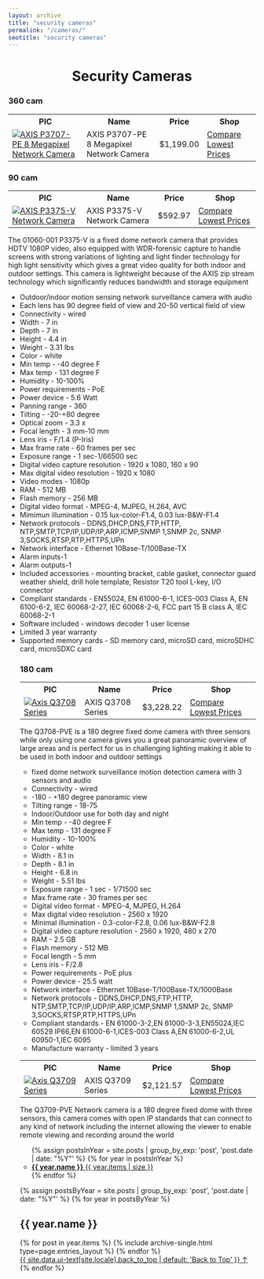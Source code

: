```yaml
---
layout: archive
title: "security cameras"
permalink: "/cameras/"
seotitle: "security cameras"
---
```


<h1 style="text-align:center;">Security Cameras</h1>
<h3 class="heading-center">360 cam</h3>
<table class="basic-table">
	<tr>
		<th>PIC</th>
		<th>Name</th>
		<th>Price</th> 
		<th>Shop</th>
	</tr>
	<tr>
		<td><a target="_blank" href="https://rover.ebay.com/rover/1/711-53200-19255-0/1?icep_id=114&ipn=icep&toolid=20004&campid=5338330075&mpre=https%3A%2F%2Fwww.ebay.com%2Fitm%2F133011902296"><img alt="AXIS P3707-PE 8 Megapixel Network Camera" class="table-image" src="/img/cam/p3707-pe-360.png"/></a></td>
		<td>AXIS P3707-PE 8 Megapixel Network Camera</td>
		<td>$1,199.00</td>
		<td><a class="big-button" target="_blank" href="https://rover.ebay.com/rover/1/711-53200-19255-0/1?icep_id=114&ipn=icep&toolid=20004&campid=5338330075&mpre=https%3A%2F%2Fwww.ebay.com%2Fitm%2F133011902296">Compare Lowest Prices</a></td>
	</tr>
  </table>
 
 <h3 class="heading-center">90 cam</h3>
  
 <table class="basic-table">
	<tr>
		<th>PIC</th>
		<th>Name</th>
		<th>Price</th> 
		<th>Shop</th>
	</tr>
  <tr>
		<td><a target="_blank" href="https://goto.walmart.com/c/1929713/565706/9383?veh=aff&sourceid=imp_000011112222333344&u=https%3A%2F%2Fwww.walmart.com%2Fip%2FAXIS-01060-001-P3375-V-Network-Surveillance-Security-Camera%2F413128535%3Fsourceid%3Dcsebr03893207e8318c446f9c5cc575cd9af6fe%26wmlspartner%3Dbizratecom%26affcmpid%3D3095789578%26tmode%3D0000%26veh%3Dcse%26szredirectid%3D15683273152347432411510090302008005"><img alt="AXIS P3375-V Network Camera" class="table-image" src="/img/cam/p3375-v.png"/></a></td>
		<td>AXIS P3375-V Network Camera</td>
		<td>$592.97</td>
		<td><a class="big-button" target="_blank" href="https://goto.walmart.com/c/1929713/565706/9383?veh=aff&sourceid=imp_000011112222333344&u=https%3A%2F%2Fwww.walmart.com%2Fip%2FAXIS-01060-001-P3375-V-Network-Surveillance-Security-Camera%2F413128535%3Fsourceid%3Dcsebr03893207e8318c446f9c5cc575cd9af6fe%26wmlspartner%3Dbizratecom%26affcmpid%3D3095789578%26tmode%3D000">Compare Lowest Prices</a></td>
     </tr>
   </table>
  <p>The 01060-001 P3375-V is a fixed dome network camera that provides HDTV 1080P video, also equipped with WDR-forensic capture to handle screens with strong variations of lighting and light finder technology for high light sensitivity which gives a great video quality for both indoor and outdoor settings. This camera is lightweight because of the AXIS zip stream technology which significantly reduces bandwidth and storage equipment</p>
  <ul>
  <li>Outdoor/indoor motion sensing network surveillance camera with audio</li>
  <li>Each lens has 90 degree field of view and 20-50 vertical field of view</li>
  <li>Connectivity - wired</li>
  <li>Width - 7 in</li>
  <li>Depth - 7 in</li>
  <li>Height - 4.4 in</li>
  <li>Weight - 3.31 lbs</li>
  <li>Color - white</li>
  <li>Min temp - -40 degree F</li>
  <li>Max temp - 131 degree F</li>
  <li>Humidity - 10-100%</li>
  <li>Power requirements - PoE</li>
  <li>Power device - 5.6 Watt</li>
  <li>Panning range - 360</li>
  <li>Tilting - -20-+80 degree</li>
  <li>Optical zoom - 3.3 x</li>
  <li>Focal length - 3 mm-10 mm</li>
  <li>Lens iris - F/1.4 (P-Iris) 
  <li>Max frame rate - 60 frames per sec </li>
  <li>Exposure range - 1 sec-1/66500 sec</li>
  <li>Digital video capture resolution - 1920 x 1080, 160 x 90</li>
  <li>Max digital video resolution - 1920 x 1080</li>
  <li>Video modes - 1080p</li></li>
  <li>RAM - 512 MB</li>
  <li>Flash memory - 256 MB</li>
  <li>Digital video format - MPEG-4, MJPEG, H.264, AVC</li>
  <li>Mimimun illumination - 0.15 lux-color-F1.4, 0.03 lux-B&W-F1.4</li>
  <li>Network protocols - DDNS,DHCP,DNS,FTP,HTTP, NTP,SMTP,TCP/IP,UDP/IP,ARP,ICMP,SNMP 1,SNMP 2c, SNMP 3,SOCKS,RTSP,RTP,HTTPS,UPn</li>
  <li>Network interface - Ethernet 10Base-T/100Base-TX</li>
  <li>Alarm inputs-1</li>
  <li>Alarm outputs-1</li>
  <li>Included accessories - mounting bracket, cable gasket, connector guard weather shield, drill hole template, Resistor T20 tool L-key, I/O connector</li>
  <li>Compliant standards - EN55024, EN 61000-6-1, ICES-003 Class A, EN 6100-6-2, IEC 60068-2-27, IEC 60068-2-6, FCC part 15 B class A, IEC 60068-2-1</li>
  <li>Software included - windows decoder 1 user license</li>
  <li>Limited 3 year warranty</li>
  <li>Supported memory cards - SD memory card, microSD card, microSDHC card, microSDXC card</li>
  <h3 class="heading-center">180 cam</h3>
   
 <table class="basic-table">
	<tr>
		<th>PIC</th>
		<th>Name</th>
		<th>Price</th> 
		<th>Shop</th>
	</tr>
  <tr>
		<td><a target="_blank" href="https://goto.walmart.com/c/1929713/565706/9383?veh=aff&sourceid=imp_000011112222333344&u=https%3A%2F%2Fwww.walmart.com%2Fip%2FAXIS-Q3709-PVE-33-Megapixel-Network-Camera-Color-320-x-240-Cable-Dome-Wall-Mount-SENSORS-PROVIDE-180-VIEW%2F158501710%3Fsourceid%3Dcsebr03b54b5f4203a74cc58ed05842ba3e0edb%26wmlspartner%3Dbizratecom%26affcmpid%3D2399535142%26tmode%3D0000%26veh%3Dcse%26szredirectid%3D15683289808559971898910070301008005"><img alt="Axis Q3708 Series" class="table-image" src="/img/cam/q3708-pve.png"/></a></td>
 		<td>AXIS Q3708 Series</td>
		<td>$3,228.22</td>
		<td><a class="big-button" target="_blank" href="https://goto.walmart.com/c/1929713/565706/9383?veh=aff&sourceid=imp_000011112222333344&u=https%3A%2F%2Fwww.walmart.com%2Fip%2FAXIS-Q3709-PVE-33-Megapixel-Network-Camera-Color-320-x-240-Cable-Dome-Wall-Mount-SENSORS-PROVIDE-180-VIEW%2F158501710%3Fsourceid%3Dcsebr03b54b5f4203a74cc58ed05842ba3e0edb%26wmlspartner%3Dbizratecom%26affcmpid%3D2399535142%26tmode%3D0000%26veh%3Dcse%26szredirectid%3D15683289808559971898910070301008005">Compare Lowest Prices</a></td>
	</tr>
  </table>
  <p>The Q3708-PVE is a 180 degree fixed dome camera with three sensors while only using one camera gives you a great panoramic overview of large areas and is perfect for us in challenging lighting making it able to be used in both indoor and outdoor settings</p>
  <ul>
<li>fixed dome network surveillance motion detection camera with 3 sensors and audio</li>
<li>Connectivity - wired</li>
<li>-180 - +180 degree panoramic view</li> 
<li>Tilting range - 18-75</li>
<li>Indoor/Outdoor use for both day and night</li>
<li>Min temp - -40 degree F</li>
<li>Max temp - 131 degree F</li> 
<li>Humidity - 10-100% </li>
<li>Color - white</li>
<li>Width - 8.1 in</li>
<li>Depth - 8.1 in</li>
<li>Height - 6.8 in</li> 
<li>Weight - 5.51 lbs</li>
<li>Exposure range - 1 sec - 1/71500 sec</li> 
<li>Max frame rate - 30 frames per sec</li>
<li>Digital video format - MPEG-4, MJPEG, H.264</li>
<li>Max digital video resolution - 2560 x 1920</li>
<li>Minimal illumination  - 0.3-color-F2.8, 0.06 lux-B&W-F2.8</li>
<li>Digital video capture resolution - 2560 x 1920, 480 x 270</li>
<li>RAM - 2.5 GB</li>
<li>Flash memory - 512 MB</li> 
<li>Focal length - 5 mm</li> 
<li>Lens iris - F/2.8</li>
<li>Power requirements - PoE plus</li>
<li>Power device - 25.5 watt</li>
<li>Network interface - Ethernet 10Base-T/100Base-TX/1000Base</li>
<li>Network protocols - DDNS,DHCP,DNS,FTP,HTTP, NTP,SMTP,TCP/IP,UDP/IP,ARP,ICMP,SNMP 1,SNMP 2c, SNMP 3,SOCKS,RTSP,RTP,HTTPS,UPn</li>
<li>Compliant standards - EN 61000-3-2,EN 61000-3-3,EN55024,IEC 60529 IP66,EN 61000-6-1,ICES-003 Class A,EN 61000-6-2,UL 60950-1,IEC 6095</li>
<li>Manufacture warranty - limited 3 years</li>
  </ul>

   <table class="basic-table">
	<tr>
		<th>PIC</th>
		<th>Name</th>
		<th>Price</th> 
		<th>Shop</th>
	</tr>
  <tr>
		<td><a target="_blank" href="https://goto.walmart.com/c/1929713/565706/9383?veh=aff&sourceid=imp_000011112222333344&u=https%3A%2F%2Fwww.walmart.com%2Fip%2FAXIS-Q3709-PVE-33-Megapixel-Network-Color-Camera-180-Degree-Dome-Wall-Mount%2F47408844%3Fwmlspartner%3Dwmtlabs%26adid%3D22222222222034657505%26wmlspartner%3Dwmtlabs%26wl0%3De%26wl1%3Do%26wl2%3Dc%26wl3%3D10352731704%26wl4%3Dpla-4587162513390321%26wl12%3D47408844_10000001882%26wl14%3Daxis%2520q3709%2520series%2520walmart%26veh%3Dsem%26msclkid%3D0db475daa323179f8ccf28595791900a"><img alt="Axis Q3709 Series" class="table-image" src="/img/cam/q3709-pve.png"/></a></td>
		<td>AXIS Q3709 Series</td>
		<td>$2,121.57</td>
		<td><a class="big-button" target="_blank" href="https://goto.walmart.com/c/1929713/565706/9383?veh=aff&sourceid=imp_000011112222333344&u=https%3A%2F%2Fwww.walmart.com%2Fip%2FAXIS-Q3709-PVE-33-Megapixel-Network-Color-Camera-180-Degree-Dome-Wall-Mount%2F47408844%3Fwmlspartner%3Dwmtlabs%26adid%3D22222222222034657505%26wmlspartner%3Dwmtlabs%26wl0%3De%26wl1%3Do%26wl2%3Dc%26wl3%3D10352731704%26wl4%3Dpla-4587162513390321%26wl12%3D47408844_10000001882%26wl14%3Daxis%2520q3709%2520series%2520walmart%26veh%3Dsem%26msclkid%3D0db475daa323179f8ccf28595791900a">Compare Lowest Prices</a></td>
	</tr>
</table>
<p>The Q3709-PVE Network camera is a 180 degree fixed dome with three sensors, this camera comes with open IP standards that can connect to any kind of network including the internet allowing the viewer to enable remote viewing and recording around the world</p>
<ul class="taxonomy__index">
  {% assign postsInYear = site.posts | group_by_exp: 'post', 'post.date | date: "%Y"' %}
  {% for year in postsInYear %}
    <li>
      <a href="#{{ year.name }}">
        <strong>{{ year.name }}</strong> <span class="taxonomy__count">{{ year.items | size }}</span>
      </a>
    </li>
  {% endfor %}
</ul>

{% assign postsByYear = site.posts | group_by_exp: 'post', 'post.date | date: "%Y"' %}
{% for year in postsByYear %}
  <section id="{{ year.name }}" class="taxonomy__section">
    <h2 class="archive__subtitle">{{ year.name }}</h2>
    <div class="entries-{{ page.entries_layout | default: 'list' }}">
      {% for post in year.items %}
        {% include archive-single.html type=page.entries_layout %}
      {% endfor %}
    </div>
    <a href="#page-title" class="back-to-top">{{ site.data.ui-text[site.locale].back_to_top | default: 'Back to Top' }} &uarr;</a>
  </section>
{% endfor %}
